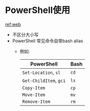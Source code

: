 # PowerShell使用  
[ref:web](https://programminghistorian.org/en/lessons/intro-to-powershell#quick-reference)  
- 不区分大小写  
- PowerShell 常见命令自带bash alias  
  - 例如:  
  
    | PowerShell | Bash |  
    | ---------- | ---- |
    | `Set-Location`, `sl` | `cd` |
    | `Get-ChildItem`, `gci` | `ls` |
    | `Copy-Item` | `cp` |   
    | `Move-Item` | `mv` |  
    | `Remove-Item` | `rm` |


